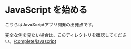 # JavaScript を始める

こちらはJavaScriptアプリ開発の出発点です。

完全な例を見たい場合は、このディレクトリを確認してください。[/complete/javascript](../complete/javascript/)